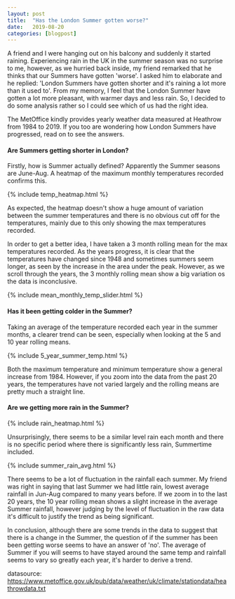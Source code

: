 ```yaml
---
layout: post
title:  "Has the London Summer gotten worse?"
date:   2019-08-20
categories: [blogpost]
---
```

A friend and I were hanging out on his balcony and suddenly it started raining. Experiencing rain in the UK in the summer season was no surprise to me, however, as we hurried back inside, my friend remarked that he thinks that our Summers have gotten 'worse'. I asked him to elaborate and he replied: 'London Summers have gotten shorter and it's raining a lot more than it used to'. From my memory, I feel that the London Summer have gotten a lot more pleasant, with warmer days and less rain. So, I decided to do some analysis rather so I could see which of us had the right idea.

The MetOffice kindly provides yearly weather data measured at Heathrow from 1984 to 2019. If you too are wondering how London Summers have progressed, read on to see the answers.
<!--more-->

#### Are Summers getting shorter in London?

Firstly, how is Summer actually defined? Apparently the Summer seasons are June-Aug. A heatmap of the maximum monthly temperatures recorded confirms this.

{% include temp_heatmap.html %}

As expected, the heatmap doesn't show a huge amount of variation between the summer temperatures and there is no obvious cut off for the temperatures, mainly due to this only showing the max temperatures recorded.

In order to get a better idea, I have taken a 3 month rolling mean for the max temperatures recorded. As the years progress, it is clear that the temperatures have changed since 1948 and sometimes summers seem longer, as seen by the increase in the area under the peak. However, as we scroll through the years, the 3 monthly rolling mean show a big variation os the data is inconclusive.

{% include mean_monthly_temp_slider.html %}


#### Has it been getting colder in the Summer?

Taking an average of the temperature recorded each year in the summer months, a clearer trend can be seen, especially when looking at the 5 and 10 year rolling means.

{% include 5_year_summer_temp.html %}

Both the maximum temperature and minimum temperature show a general increase from 1984. However, if you zoom into the data from the past 20 years, the temperatures have not varied largely and the rolling means are pretty much a straight line.

#### Are we getting more rain in the Summer?

{% include rain_heatmap.html %}

Unsurprisingly, there seems to be a similar level rain each month and there is no specific period where there is significantly less rain, Summertime included. 

{% include summer_rain_avg.html %}

There seems to be a lot of fluctuation in the rainfall each summer. My friend was right in saying that last Summer we had little rain, lowest average rainfall in Jun-Aug compared to many years before. If we zoom in to the last 20 years, the 10 year rolling mean shows a slight increase in the average Summer rainfall, however judging by the level of fluctuation in the raw data it's difficult to justify the trend as being significant.


In conclusion, although there are some trends in the data to suggest that there is a change in the Summer, the question of if the summer has been been getting worse seems to have an answer of 'no'. The average of Summer if you will seems to have stayed around the same temp and rainfall seems to vary so greatly each year, it's harder to derive a trend.


datasource: https://www.metoffice.gov.uk/pub/data/weather/uk/climate/stationdata/heathrowdata.txt
